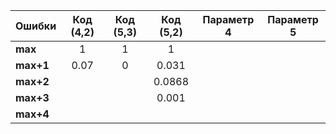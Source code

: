 | Ошибки       | Код (4,2) | Код (5,3) | Код (5,2) | Параметр 4 | Параметр 5 |
|--------------|:---------:|:---------:|:---------:|:----------:|:----------:|
| **max**      |    1      |    1      |    1      |            |            |
| **max+1**    |   0.07    |    0      |   0.031   |            |            |
| **max+2**    |           |           |  0.0868   |            |            |
| **max+3**    |           |           |  0.001    |            |            |
| **max+4**    |           |           |           |            |            |
